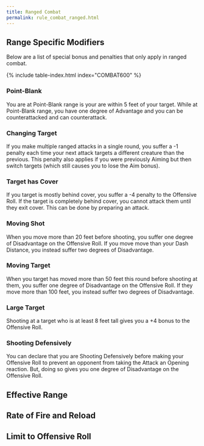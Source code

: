 ```yaml
---
title: Ranged Combat
permalink: rule_combat_ranged.html
---
```


## Range Specific Modifiers
Below are a list of special bonus and penalties that only apply in ranged combat.

{% include table-index.html index="COMBAT600" %}

### Point-Blank
You are at Point-Blank range is your are within 5 feet of your target. While at Point-Blank range, you have one degree of Advantage and you can be counterattacked and can counterattack.

### Changing Target
If you make multiple ranged attacks in a single round, you suffer a -1 penalty each time your next attack targets a different creature than the previous. This penalty also applies if you were previously Aiming but then switch targets (which still causes you to lose the Aim bonus).

### Target has Cover
If you target is mostly behind cover, you suffer a -4 penalty to the Offensive Roll. If the target is completely behind cover, you cannot attack them until they exit cover. This can be done by preparing an attack.

### Moving Shot
When you move more than 20 feet before shooting, you suffer one degree of Disadvantage on the Offensive Roll. If you move move than your Dash Distance, you instead suffer two degrees of Disadvantage.

### Moving Target
When you target has moved more than 50 feet this round before shooting at them, you suffer one degree of Disadvantage on the Offensive Roll. If they move more than 100 feet, you instead suffer two degrees of Disadvantage.


### Large Target
Shooting at a target who is at least 8 feet tall gives you a +4 bonus to the Offensive Roll. 

### Shooting Defensively
You can declare that you are Shooting Defensively before making your Offensive Roll to prevent an opponent from taking the Attack an Opening reaction. But, doing so gives you one degree of Disadvantage on the Offensive Roll.

## Effective Range


## Rate of Fire and Reload

## Limit to Offensive Roll

